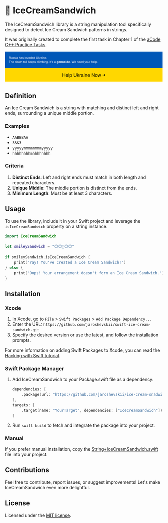 <!-- > **Language**: 🇺🇸 English | 🇺🇦 [Українська](README.uk.md) | 🇯🇵 [日本語](README.ja.md) -->

# 🍨 IceCreamSandwich

The IceCreamSandwich library is a string manipulation tool specifically designed to detect Ice Cream Sandwich patterns in strings.

It was originally created to complete the first task in Chapter 1 of the [aCode C++ Practice Tasks](https://acode.com.ua/praktika-cpp-1/#toc-0).

[![Stand With Ukraine](https://raw.githubusercontent.com/vshymanskyy/StandWithUkraine/main/banner2-direct.svg)](https://vshymanskyy.github.io/StandWithUkraine)

## Definition

An Ice Cream Sandwich is a string with matching and distinct left and right ends, surrounding a unique middle portion.

### Examples

- `AABBBAA`
- `3&&3`
- `yyyyymmmmmmmmyyyyy`
- `hhhhhhhhmhhhhhhhh`

### Criteria

1. **Distinct Ends**: Left and right ends must match in both length and repeated characters.
2. **Unique Middle**: The middle portion is distinct from the ends.
3. **Minimum Length**: Must be at least 3 characters.

## Usage

To use the library, include it in your Swift project and leverage the `isIceCreamSandwich` property on a string instance.

```swift
import IceCreamSandwich

let smileySandwich = "😊😊🍦😊😊"

if smileySandwich.isIceCreamSandwich {
    print("Yay! You've created a Ice Cream Sandwich!")
} else {
    print("Oops! Your arrangement doesn't form an Ice Cream Sandwich.")
}
```

## Installation

### Xcode

1. In Xcode, go to `File` > `Swift Packages` > `Add Package Dependency...`
2. Enter the URL: `https://github.com/jaroshevskii/swift-ice-cream-sandwich.git`
3. Specify the desired version or use the latest, and follow the installation prompts.

For more information on adding Swift Packages to Xcode, you can read the [Hacking with Swift tutorial](https://www.hackingwithswift.com/books/ios-swiftui/adding-swift-package-dependencies-in-xcode).

### Swift Package Manager

1. Add IceCreamSandwich to your Package.swift file as a dependency:
    
   ```swift
   dependencies: [
       .package(url: "https://github.com/jaroshevskii/ice-cream-snadwich.git", from: "1.0.0"),
   ],
   targets: [
       .target(name: "YourTarget", dependencies: ["IceCreamSandwich"]),
   ]
   ```

2. Run `swift build` to fetch and integrate the package into your project.

### Manual

If you prefer manual installation, copy the [String+IceCreamSandwich.swift](Sources/IceCreamSandwich/Extentions/String/String%2BIcecreamSandwich.swift) file into your project.

## Contributions

Feel free to contribute, report issues, or suggest improvements! Let's make IceCreamSandwich even more delightful.

## License

Licensed under the [MIT license](LICENSE.txt).
